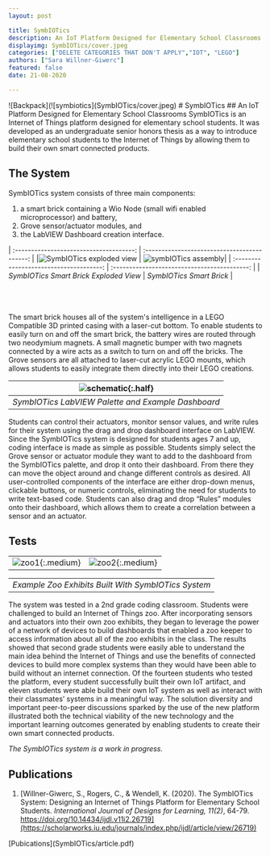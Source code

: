 ```yaml
---
layout: post

title: SymbIOTics
description: An IoT Platform Designed for Elementary School Classrooms
displayimg: SymbIOTics/cover.jpeg
categories: ["DELETE CATEGORIES THAT DON'T APPLY","IOT", "LEGO"]
authors: ["Sara Willner-Giwerc"]
featured: false
date: 21-08-2020

---
```



<!--IMAGE_TEXT_OVERLAY creates a image with a text box over it--------------------->
<div class="image_text_overlay" markdown="1">
![Backpack](![symbiotics](SymbIOTics/cover.jpeg)
# SymbIOTics
##  An IoT Platform Designed for Elementary School Classrooms
SymbIOTics is an Internet of Things platform designed for elementary school students. It was developed as an undergraduate senior honors thesis as a way to introduce elementary school students to the Internet of Things by allowing them to build their own smart connected products.
</div>

<!--document creates a grid of documentss--------------------->
<div class="free_write" markdown="1">



## The System
SymbIOTics system consists of three main components:
1. a smart brick containing a Wio Node (small wifi enabled microprocessor) and battery,
2. Grove sensor/actuator modules, and
3. the LabVIEW Dashboard creation interface.

| :-------------------------------------:  | :------------------------------------------:  |
|![SymbIOTics exploded view](SymbIOTics/schematic2.png) | ![symbIOTics assembly](SymbIOTics/sym2.jpeg)|
| :-------------------------------------:  | :------------------------------------------:  |
| *SymbIOTics Smart Brick Exploded View* | *SymbIOTics Smart Brick* |<br/><br/><br/><br/>



The smart brick houses all of the system's intelligence in a LEGO Compatible 3D printed casing with a laser-cut bottom. To enable students to easily turn on and off the smart brick, the battery wires are routed through two neodymium magnets. A small magnetic bumper with two magnets connected by a wire acts as a switch to turn on and off the bricks. The Grove sensors are all attached to laser-cut acrylic LEGO mounts, which allows students to easily integrate them directly into their LEGO creations.


|![schematic](SymbIOTics/LabVIEW.png){:.half}|
|:--:|
| *SymbIOTics LabVIEW Palette and Example Dashboard* |  <br/><br/><br/><br/>

Students can control their actuators, monitor sensor values, and write rules for their system using the drag and drop dashboard interface on LabVIEW. Since the SymbIOTics system is designed for students ages 7 and up, coding interface is made as simple as possible. Students simply select the Grove sensor or actuator module they want to add to the dashboard from the SymbIOTics palette, and drop it onto their dashboard. From there they can move the object around and change different controls as desired. All user-controlled components of the interface are either drop-down menus, clickable buttons, or numeric controls, eliminating the need for students to write text-based code. Students can also drag and drop “Rules” modules onto their dashboard, which allows them to create a correlation between a sensor and an actuator.


## Tests

|||
|:----:|:----:|
|![zoo1](SymbIOTics/zoo1.jpg){:.medium}|![zoo2](SymbIOTics/zoo2.jpg){:.medium}|<br/><br/>


||
|                    :----:|
|                             *Example Zoo Exhibits Built With SymbIOTics System*| <br/><br/><br/><br/>

The system was tested in a 2nd grade coding classroom. Students were challenged to build an Internet of Things zoo. After incorporating sensors and actuators into their own zoo exhibits, they began to leverage the power of a network of devices to build dashboards that enabled a zoo keeper to access information about all of the zoo exhibits in the class. The results showed that second grade students were easily able to understand the main idea behind the Internet of Things and use the benefits of connected devices to build more complex systems than they would have been able to build without an internet connection. Of the fourteen students who tested the platform, every student successfully built their own IoT artifact, and eleven students were able build their own IoT system as well as interact with their classmates’ systems in a meaningful way. The solution diversity and important peer-to-peer discussions sparked by the use of the new platform illustrated both the technical viability of the new technology and the important learning outcomes generated by enabling students to create their own smart connected products.


*The SymbIOTics system is a work in progress.*

## Publications

1. [Willner-Giwerc, S., Rogers, C., & Wendell, K. (2020). The SymbIOTics System: Designing an Internet of Things Platform for Elementary School Students. *International Journal of Designs for Learning, 11(2)*, 64-79. https://doi.org/10.14434/ijdl.v11i2.26719](https://scholarworks.iu.edu/journals/index.php/ijdl/article/view/26719)

</div>
<div class="document" markdown="1">
[Pubications](SymbIOTics/article.pdf)
</div>
